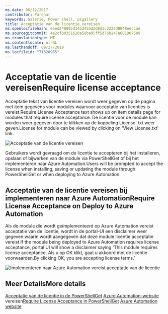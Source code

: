 ```yaml
---
ms.date: 06/12/2017
contributor: Farehar
keywords: Galerie, Power shell, psgallery
title: Acceptatie van de licentie vereisen
ms.openlocfilehash: eaed248895d14bd455d2d8d3c2222d8848eeccae
ms.sourcegitcommit: 4a2cf30351620a58ba95ff5d76b247e601907589
ms.translationtype: MT
ms.contentlocale: nl-NL
ms.lasthandoff: 09/27/2019
ms.locfileid: "71328985"
---
```

# <a name="require-license-acceptance"></a><span data-ttu-id="b43cd-103">Acceptatie van de licentie vereisen</span><span class="sxs-lookup"><span data-stu-id="b43cd-103">Require license acceptance</span></span>

<span data-ttu-id="b43cd-104">Acceptatie tekst van licentie vereisen wordt weer gegeven op de pagina met item gegevens voor modules waarvoor acceptatie van licenties is vereist.</span><span class="sxs-lookup"><span data-stu-id="b43cd-104">Require License Acceptance text shows up on item details page for modules that require license acceptance.</span></span> <span data-ttu-id="b43cd-105">De licentie voor de module kan worden weer gegeven door te klikken op de koppeling License. txt weer geven.</span><span class="sxs-lookup"><span data-stu-id="b43cd-105">License for module can be viewed by clicking on 'View License.txt' link.</span></span>

![Acceptatie van de licentie vereisen](../../Images/RequireLicenseAcceptance.png)

<span data-ttu-id="b43cd-107">Gebruikers wordt gevraagd om de licentie te accepteren bij het installeren, opslaan of bijwerken van de module via PowerShellGet of bij het implementeren naar Azure Automation.</span><span class="sxs-lookup"><span data-stu-id="b43cd-107">Users will be prompted to accept the license when installing, saving or updating the module through PowerShellGet or when deploying to Azure Automation.</span></span>

## <a name="require-license-acceptance-on-deploy-to-azure-automation"></a><span data-ttu-id="b43cd-108">Acceptatie van de licentie vereisen bij implementeren naar Azure Automation</span><span class="sxs-lookup"><span data-stu-id="b43cd-108">Require License Acceptance on Deploy to Azure Automation</span></span>

<span data-ttu-id="b43cd-109">Als de module die wordt geïmplementeerd op Azure Automation vereist acceptatie van de licentie, wordt in de portal-UI een disclaimer weer gegeven waarin wordt aangegeven dat deze module licentie acceptatie vereist.</span><span class="sxs-lookup"><span data-stu-id="b43cd-109">If the module being deployed to Azure Automation requires license acceptance, portal UI will show a disclaimer saying 'This module requires license acceptance.</span></span> <span data-ttu-id="b43cd-110">Als u op OK klikt, gaat u akkoord met de licentie voorwaarden.</span><span class="sxs-lookup"><span data-stu-id="b43cd-110">By clicking OK, you are accepting license terms.'</span></span>

![Implementeren naar Azure Automation vereist acceptatie van de licentie](../../Images/DeployToAzureAutomationRequireLicenseAcceptanceDisclaimer.png)

## <a name="more-details"></a><span data-ttu-id="b43cd-112">Meer Details</span><span class="sxs-lookup"><span data-stu-id="b43cd-112">More details</span></span>

<span data-ttu-id="b43cd-113">[Acceptatie van de licentie in de PowerShellGet](../../concepts/module-license-acceptance.md)
[Azure Automation-website](/azure/automation) vereisen</span><span class="sxs-lookup"><span data-stu-id="b43cd-113">[Require License Acceptance in PowerShellGet](../../concepts/module-license-acceptance.md)
[Azure Automation website](/azure/automation)</span></span>
